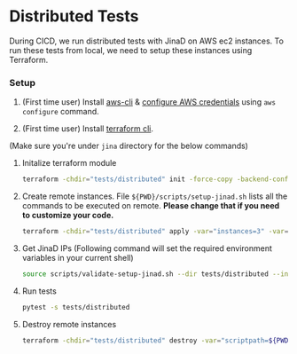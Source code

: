 # Distributed Tests

During CICD, we run distributed tests with JinaD on AWS ec2 instances. To run these tests from local, we need to setup these instances using Terraform.

### Setup

1. (First time user) Install [aws-cli](https://docs.aws.amazon.com/cli/latest/userguide/install-cliv2-linux.html#cliv2-linux-install) & [configure AWS credentials](https://docs.aws.amazon.com/cli/latest/userguide/cli-configure-quickstart.html#cli-configure-quickstart-config) using `aws configure` command.

1. (First time user) Install [terraform cli](https://learn.hashicorp.com/tutorials/terraform/install-cli#install-terraform).

(Make sure you're under `jina` directory for the below commands)

1. Initalize terraform module

    ```bash
    terraform -chdir="tests/distributed" init -force-copy -backend-config="bucket=ci-distributed-tests" -backend-config="region=us-east-1" -backend-config="key=<a-unique-id>"
    ```

1. Create remote instances. File `${PWD}/scripts/setup-jinad.sh` lists all the commands to be executed on remote. **Please change that if you need to customize your code.**

    ```bash
    terraform -chdir="tests/distributed" apply -var="instances=3" -var="scriptpath=${PWD}/scripts/setup-jinad.sh" -var="branch=<your-branch-name>"
    ```

1. Get JinaD IPs (Following command will set the required environment variables in your current shell)

    ```bash
    source scripts/validate-setup-jinad.sh --dir tests/distributed --instances 2
    ```

1. Run tests

    ```bash
    pytest -s tests/distributed
    ```

1. Destroy remote instances

    ```bash
    terraform -chdir="tests/distributed" destroy -var="scriptpath=${PWD}/scripts/setup-jinad.sh" -var="branch=<your-branch-name>"
    ```
